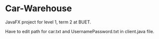 # Car-Warehouse
JavaFX project for level 1, term 2 at BUET.

Have to edit path for car.txt and UsernamePassword.txt in client.java file.
